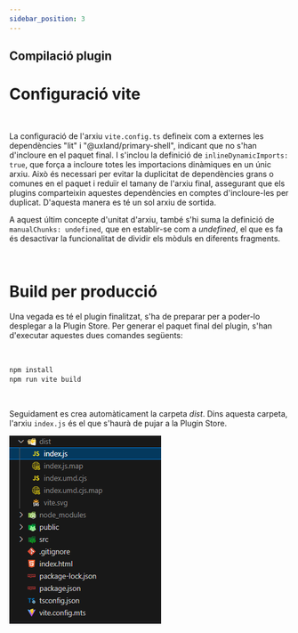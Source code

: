 ```yaml
---
sidebar_position: 3
---
```


## Compilació plugin

# Configuració vite

<br/>

La configuració de l'arxiu `vite.config.ts` defineix com a externes les dependències "lit" i "@uxland/primary-shell", indicant que no s'han d'incloure en el paquet final. I s'inclou la definició de `inlineDynamicImports: true`, que força a incloure totes les importacions dinàmiques en un únic arxiu.
Això és necessari per evitar la duplicitat de dependències grans o comunes en el paquet i reduïr el tamany de l'arxiu final, assegurant que els plugins comparteixin aquestes dependències en comptes d'incloure-les per duplicat. D'aquesta manera es té un sol arxiu de sortida.

A aquest últim concepte d'unitat d'arxiu, també s'hi suma la definició de `manualChunks: undefined`, que en establir-se com a _undefined_, el que es fa és desactivar la funcionalitat de dividir els mòduls en diferents fragments.

<br/>

# Build per producció

Una vegada es té el plugin finalitzat, s'ha de preparar per a poder-lo desplegar a la Plugin Store.
Per generar el paquet final del plugin, s'han d'executar aquestes dues comandes següents:

<br/>

```bash
npm install
npm run vite build
```

<br/>

Seguidament es crea automàticament la carpeta _dist_. Dins aquesta carpeta, l'arxiu `index.js` és el que s'haurà de pujar a la Plugin Store.


![dist](../../../static/img/directory.png)


<br/>




